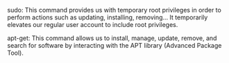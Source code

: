 sudo: This command provides us with temporary root privileges in order to perform actions such as updating, installing, removing... It temporarily elevates our regular user account to include root privileges.

apt-get: This command allows us to install, manage, update, remove, and search for software by interacting with the APT library (Advanced Package Tool).
